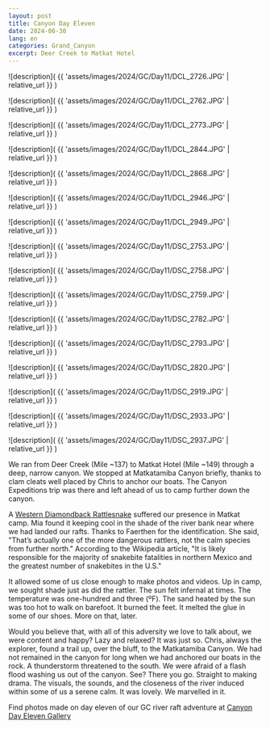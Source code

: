 ```yaml
---
layout: post
title: Canyon Day Eleven
date: 2024-06-30
lang: en
categories: Grand_Canyon
excerpt: Deer Creek to Matkat Hotel
---
```


![description](
  {{ 'assets/images/2024/GC/Day11/DCL_2726.JPG' | relative_url }}
)

![description](
  {{ 'assets/images/2024/GC/Day11/DCL_2762.JPG' | relative_url }}
)

![description](
  {{ 'assets/images/2024/GC/Day11/DCL_2773.JPG' | relative_url }}
)

![description](
  {{ 'assets/images/2024/GC/Day11/DCL_2844.JPG' | relative_url }}
)

![description](
  {{ 'assets/images/2024/GC/Day11/DCL_2868.JPG' | relative_url }}
)

![description](
  {{ 'assets/images/2024/GC/Day11/DCL_2946.JPG' | relative_url }}
)

![description](
  {{ 'assets/images/2024/GC/Day11/DCL_2949.JPG' | relative_url }}
)

![description](
  {{ 'assets/images/2024/GC/Day11/DSC_2753.JPG' | relative_url }}
)

![description](
  {{ 'assets/images/2024/GC/Day11/DSC_2758.JPG' | relative_url }}
)

![description](
  {{ 'assets/images/2024/GC/Day11/DSC_2759.JPG' | relative_url }}
)

![description](
  {{ 'assets/images/2024/GC/Day11/DSC_2782.JPG' | relative_url }}
)

![description](
  {{ 'assets/images/2024/GC/Day11/DSC_2793.JPG' | relative_url }}
)

![description](
  {{ 'assets/images/2024/GC/Day11/DSC_2820.JPG' | relative_url }}
)

![description](
  {{ 'assets/images/2024/GC/Day11/DSC_2919.JPG' | relative_url }}
)

![description](
  {{ 'assets/images/2024/GC/Day11/DSC_2933.JPG' | relative_url }}
)

![description](
  {{ 'assets/images/2024/GC/Day11/DSC_2937.JPG' | relative_url }}
)

We ran from Deer Creek (Mile ~137) to Matkat Hotel (Mile ~149)
through a deep, narrow canyon. We stopped at Matkatamiba Canyon briefly, thanks
to clam cleats well placed by Chris to anchor our boats. The Canyon Expeditions
trip was there and left ahead of us to camp further down the canyon.

A [Western Diamondback Rattlesnake][rattle] suffered our presence in Matkat
camp.  Mia found it keeping cool in the shade of the river bank near where we
had landed our rafts. Thanks to Faerthen for the identification. She said,
"That’s actually one of the more dangerous rattlers, not the calm species from
further north." According to the Wikipedia article, "It is likely responsible
for the majority of snakebite fatalities in northern Mexico and the greatest
number of snakebites in the U.S."

[rattle]: https://en.wikipedia.org/wiki/Western_diamondback_rattlesnake

It allowed some of us close enough to make photos and videos.
Up in camp, we sought shade just as did the rattler. The sun felt infernal
at times. The temperature was one-hundred and three (ºF). The sand heated
by the sun was too hot to walk on barefoot. It burned the feet. It melted the
glue in some of our shoes. More on that, later.

Would you believe that, with all of this adversity we love to talk about,
we were content and happy? Lazy and relaxed? It was just so. Chris, always
the explorer, found a trail up, over the bluff, to the Matkatamiba Canyon.
We had not remained in the canyon for long when we had anchored our boats
in the rock. A thunderstorm threatened to the south. We were afraid of a
flash flood washing us out of the canyon. See? There you go. Straight to
making drama. The visuals, the sounds, and the closeness of the river induced
within some of us a serene calm. It was lovely. We marvelled in it.

Find photos made on day eleven of our GC river raft adventure at
[Canyon Day Eleven Gallery](
  https://wbreeze.com/photo/gallery/20240620GC/Day11/index.html
)

